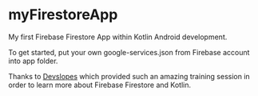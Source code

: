 # myFirestoreApp
My first Firebase Firestore App within Kotlin Android development.

To get started, put your own google-services.json from Firebase account into app folder.

Thanks to [Devslopes](https://www.udemy.com/devslopes-firestore-for-android/) which provided such an amazing training session in order to learn more about Firebase Firestore and Kotlin.
